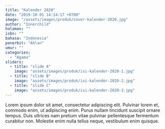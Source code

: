 ```yaml
---
title: "Kalender 2020"
date: "2019-10-01 14:14:17 +0700"
image: "/assets/images/produk/cover-kalender-2020.jpg"
author: "Innerchild"
halaman: ""
isbn: ""
bahasa: "Indonesia"
penerbit: "Ahlan"
umur: ""
categories: 
  - "Agama"
sliders: 
  - title: "slide A"
    image: "assets/images/produk/isi-kalender-2020-1.jpg"
  - title: "slide B"
    image: "assets/images/produk/isi-kalender-2020-2.jpg"
  - title: "slide C"
    image: "assets/images/produk/isi-kalender-2020-3.jpg"
---
```


Lorem ipsum dolor sit amet, consectetur adipiscing elit. Pulvinar lorem et, commodo enim, ut adipiscing enim. Purus nullam tincidunt suscipit ornare tempus. Duis ultrices nam pretium vitae pulvinar pellentesque fermentum curabitur non. Molestie enim nulla tellus neque, vestibulum enim quisque.
